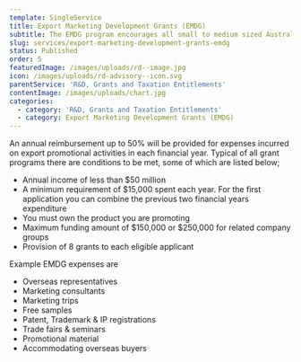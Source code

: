 ```yaml
---
template: SingleService
title: Export Marketing Development Grants (EMDG)
subtitle: The EMDG program encourages all small to medium sized Australian businesses to develop export markets.
slug: services/export-marketing-development-grants-emdg
status: Published
order: 5
featuredImage: /images/uploads/rd--image.jpg
icon: /images/uploads/rd-advisory--icon.svg
parentService: 'R&D, Grants and Taxation Entitlements'
contentImage: /images/uploads/chart.jpg
categories:
  - category: 'R&D, Grants and Taxation Entitlements'
  - category: Export Marketing Development Grants (EMDG)
---
```


An annual reimbursement up to 50% will be provided for expenses incurred on export promotional activities in each financial year. Typical of all grant programs there are conditions to be met, some of which are listed below;

- Annual income of less than $50 million
- A minimum requirement of $15,000 spent each year. For the first application you can combine the previous two financial years expenditure
- You must own the product you are promoting
- Maximum funding amount of $150,000 or $250,000 for related company groups
- Provision of 8 grants to each eligible applicant

Example EMDG expenses are

- Overseas representatives
- Marketing consultants
- Marketing trips
- Free samples
- Patent, Trademark & IP registrations
- Trade fairs & seminars
- Promotional material
- Accommodating overseas buyers

